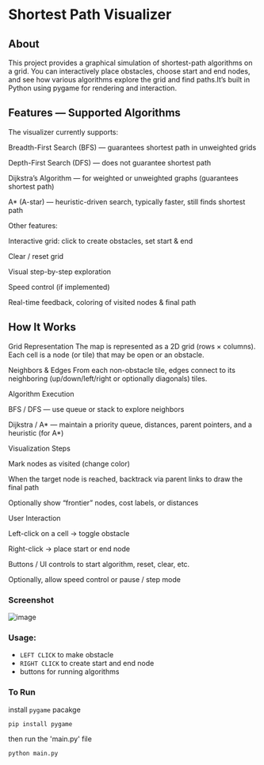 # Shortest Path Visualizer

## About
This project provides a graphical simulation of shortest-path algorithms on a grid. You can interactively place obstacles, choose start and end nodes, and see how various algorithms explore the grid and find paths.It’s built in Python using pygame for rendering and interaction.

## Features — Supported Algorithms

The visualizer currently supports:

Breadth-First Search (BFS) — guarantees shortest path in unweighted grids

Depth-First Search (DFS) — does not guarantee shortest path

Dijkstra’s Algorithm — for weighted or unweighted graphs (guarantees shortest path)

A* (A-star) — heuristic-driven search, typically faster, still finds shortest path

Other features:

Interactive grid: click to create obstacles, set start & end

Clear / reset grid

Visual step-by-step exploration

Speed control (if implemented)

Real-time feedback, coloring of visited nodes & final path

## How It Works

Grid Representation
The map is represented as a 2D grid (rows × columns). Each cell is a node (or tile) that may be open or an obstacle.

Neighbors & Edges
From each non-obstacle tile, edges connect to its neighboring (up/down/left/right or optionally diagonals) tiles.

Algorithm Execution

BFS / DFS — use queue or stack to explore neighbors

Dijkstra / A* — maintain a priority queue, distances, parent pointers, and a heuristic (for A*)

Visualization Steps

Mark nodes as visited (change color)

When the target node is reached, backtrack via parent links to draw the final path

Optionally show “frontier” nodes, cost labels, or distances

User Interaction

Left-click on a cell → toggle obstacle

Right-click → place start or end node

Buttons / UI controls to start algorithm, reset, clear, etc.

Optionally, allow speed control or pause / step mode

### Screenshot
![image](https://github.com/user-attachments/assets/400716ae-676c-4cb4-ab57-6c5324f76ac5)
### Usage:
- `LEFT CLICK` to make obstacle
- `RIGHT CLICK` to create start and end node
- buttons for running algorithms
### To Run
install `pygame` pacakge
```
pip install pygame
```
then run the 'main.py' file
```
python main.py
```
